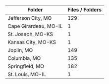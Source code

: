 | Folder                |   Files / Folders |
|-----------------------|-------------------|
| Jefferson City, MO    |               129 |
| Cape Girardeau, MO-IL |                 1 |
| St. Joseph, MO-KS     |                 1 |
| Kansas City, MO-KS    |                 1 |
| Joplin, MO            |               149 |
| Columbia, MO          |               135 |
| Springfield, MO       |               182 |
| St. Louis, MO-IL      |                 1 |